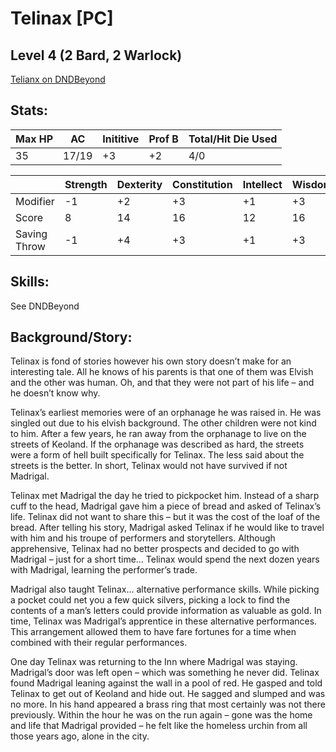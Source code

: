# Telinax [PC]

## Level 4 (2 Bard, 2 Warlock)

[Telianx on DNDBeyond](https://ddb.ac/characters/17145350/h66V2c)

## Stats:
| Max HP | AC | Inititive | Prof B | Total/Hit Die Used |
| --- | --- | --- | --- | --- |
| 35 | 17/19 | +3 | +2 | 4/0 |

| | Strength | Dexterity | Constitution | Intellect | Wisdom | Charisma |
| ---| --- | --- | --- | --- | --- | --- |
| Modifier | -1 | +2 | +3 | +1 | +3 | +5 |
| Score | 8 | 14 | 16 | 12 | 16 | 20
 Saving Throw | -1 | +4 | +3 | +1 | +3 | +7 |

## Skills:
See DNDBeyond

## Background/Story:
Telinax is fond of stories however his own story doesn’t make for an interesting tale.  All he knows of his parents is that one of them was Elvish and the other was human.  Oh, and that they were not part of his life – and he doesn’t know why.

Telinax’s earliest memories were of an orphanage he was raised in.  He was singled out due to his elvish background.  The other children were not kind to him.  After a few years, he ran away from the orphanage to live on the streets of Keoland.  If the orphanage was described as hard, the streets were a form of hell built specifically for Telinax.  The less said about the streets is the better.  In short, Telinax would not have survived if not Madrigal.

Telinax met Madrigal the day he tried to pickpocket him.  Instead of a sharp cuff to the head, Madrigal gave him a piece of bread and asked of Telinax’s life.  Telinax did not want to share this – but it was the cost of the loaf of the bread.  After telling his story, Madrigal asked Telinax if he would like to travel with him and his troupe of performers and storytellers.  Although apprehensive, Telinax had no better prospects and decided to go with Madrigal – just for a short time…  Telinax would spend the next dozen years with Madrigal, learning the performer’s trade.

Madrigal also taught Telinax… alternative performance skills.  While picking a pocket could net you a few quick silvers, picking a lock to find the contents of a man’s letters could provide information as valuable as gold.  In time, Telinax was Madrigal’s apprentice in these alternative performances.  This arrangement allowed them to have fare fortunes for a time when combined with their regular performances.

One day Telinax was returning to the Inn where Madrigal was staying.  Madrigal’s door was left open – which was something he never did.  Telinax found Madrigal leaning against the wall in a pool of red.  He gasped and told Telinax to get out of Keoland and hide out.  He sagged and slumped and was no more.  In his hand appeared a brass ring that most certainly was not there previously.  Within the hour he was on the run again – gone was the home and life that Madrigal provided – he felt like the homeless urchin from all those years ago, alone in the city.